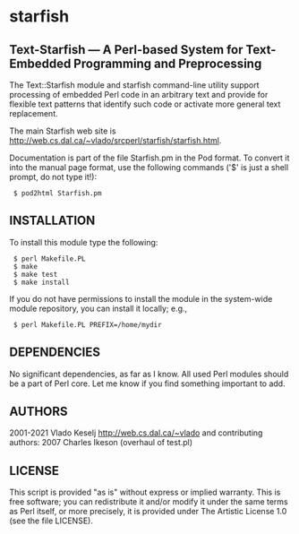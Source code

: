 # starfish
## Text-Starfish &mdash; A Perl-based System for Text-Embedded Programming and Preprocessing

The Text::Starfish module and starfish command-line utility support
processing of embedded Perl code in an arbitrary text and provide for
flexible text patterns that identify such code or activate more
general text replacement.

The main Starfish web site is
http://web.cs.dal.ca/~vlado/srcperl/starfish/starfish.html.

Documentation is part of the file Starfish.pm in the Pod format.  To
convert it into the manual page format, use the following commands
('$' is just a shell prompt, do not type it!):
```
 $ pod2html Starfish.pm
```

## INSTALLATION

To install this module type the following:
```
 $ perl Makefile.PL
 $ make
 $ make test
 $ make install
```

If you do not have permissions to install the module in the
system-wide module repository, you can install it locally; e.g.,
```
 $ perl Makefile.PL PREFIX=/home/mydir
```

## DEPENDENCIES

No significant dependencies, as far as I know.  All used Perl modules
should be a part of Perl core.  Let me know if you find something
important to add.

## AUTHORS

 2001-2021 Vlado Keselj http://web.cs.dal.ca/~vlado
 	   and contributing authors:
      2007 Charles Ikeson (overhaul of test.pl)

## LICENSE

This script is provided "as is" without express or implied warranty.
This is free software; you can redistribute it and/or modify it under
the same terms as Perl itself, or more precisely, it is provided under
The Artistic License 1.0 (see the file LICENSE).


